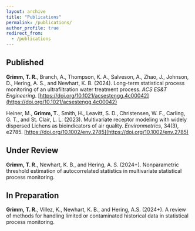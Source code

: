 ```yaml
---
layout: archive
title: "Publications"
permalink: /publications/
author_profile: true
redirect_from:
  - /publications
---
```


## Published

**Grimm, T. R.**, Branch, A., Thompson, K. A., Salveson, A., Zhao, J., Johnson, D., Hering, A. S., and Newhart, K. B. (2024). Long-term statistical process monitoring of an ultrafiltration water treatment process. *ACS ES&T Engineering*. [https://doi.org/10.1021/acsestengg.4c00042](https://doi.org/10.1021/acsestengg.4c00042)

Heiner, M., **Grimm, T.**, Smith, H., Leavitt, S. D., Christensen, W. F., Carling, G. T., and St. Clair, L. L. (2023). Multivariate receptor modeling with widely dispersed Lichens as bioindicators of air quality. *Environmetrics*, 34(3), e2785. [https://doi.org/10.1002/env.2785](https://doi.org/10.1002/env.2785)

## Under Review

**Grimm, T. R.**, Newhart, K. B., and Hering, A. S. (2024+). Nonparametric threshold estimation of autocorrelated statistics in multivariate statistical process monitoring.

## In Preparation

**Grimm, T. R.**, Villez, K., Newhart, K. B., and Hering, A.S. (2024+). A review of methods for handling limited or contaminated historical data in statistical process monitoring.
